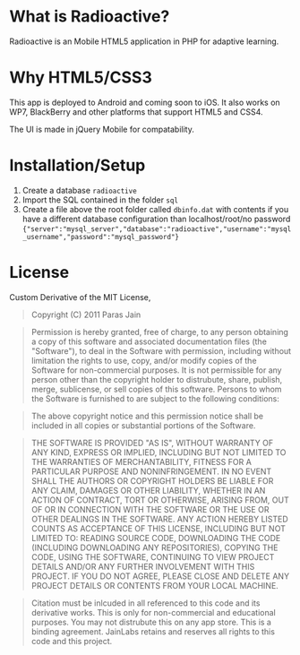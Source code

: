 What is Radioactive?
======================
Radioactive is an Mobile HTML5 application in PHP for adaptive learning.

Why  HTML5/CSS3
===============
This app is deployed to Android and coming soon to iOS. It also works on WP7, BlackBerry and other platforms that support HTML5 and CSS4.

The UI is made in jQuery Mobile for compatability.

Installation/Setup
==================
1. Create a database `radioactive`
2. Import the SQL contained in the folder `sql`
3. Create a file above the root folder called `dbinfo.dat` with contents if you have a different database configuration than localhost/root/no password
`{"server":"mysql_server","database":"radioactive","username":"mysql_username","password":"mysql_password"}`

License
========
Custom Derivative of the MIT License,

> Copyright (C) 2011 Paras Jain

> Permission is hereby granted, free of charge, to any person obtaining a copy of
this software and associated documentation files (the "Software"), to deal in
the Software with permission, including without limitation the rights to
use, copy, and/or modify copies of the Software for non-commercial purposes. 
It is not permissible for any person other than the copyright holder to distrubute,
share, publish, merge, sublicense, or sell copies of this software.
Persons to whom the Software is furnished to are subject to the following conditions:

> The above copyright notice and this permission notice shall be included in all
copies or substantial portions of the Software.

> THE SOFTWARE IS PROVIDED "AS IS", WITHOUT WARRANTY OF ANY KIND, EXPRESS OR
IMPLIED, INCLUDING BUT NOT LIMITED TO THE WARRANTIES OF MERCHANTABILITY,
FITNESS FOR A PARTICULAR PURPOSE AND NONINFRINGEMENT. IN NO EVENT SHALL THE
AUTHORS OR COPYRIGHT HOLDERS BE LIABLE FOR ANY CLAIM, DAMAGES OR OTHER
LIABILITY, WHETHER IN AN ACTION OF CONTRACT, TORT OR OTHERWISE, ARISING FROM,
OUT OF OR IN CONNECTION WITH THE SOFTWARE OR THE USE OR OTHER DEALINGS IN THE
SOFTWARE. ANY ACTION HEREBY LISTED COUNTS AS ACCEPTANCE OF THIS LICENSE, 
INCLUDING BUT NOT LIMITED TO: READING SOURCE CODE, DOWNLOADING THE CODE
(INCLUDING DOWNLOADING ANY REPOSITORIES), COPYING THE CODE, USING THE SOFTWARE,
CONTINUING TO VIEW PROJECT DETAILS AND/OR ANY FURTHER INVOLVEMENT WITH THIS 
PROJECT. IF YOU DO NOT AGREE, PLEASE CLOSE AND DELETE ANY PROJECT DETAILS OR 
CONTENTS FROM YOUR LOCAL MACHINE.

> Citation must be inlcuded in all referenced to this code and its derivative works.
This is only for non-commercial and educational purposes. You may not distrubute this 
on any app store. This is a binding agreement. JainLabs retains and reserves all rights 
to this code and this project.